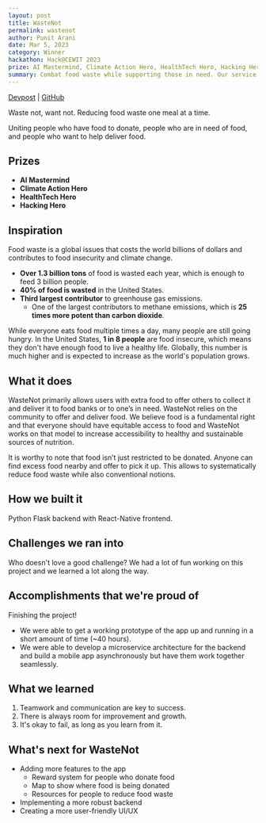 ```yaml
---
layout: post
title: WasteNot
permalink: wastenot
author: Punit Arani
date: Mar 5, 2023
category: Winner
hackathon: Hack@CEWIT 2023
prize: AI Mastermind, Climate Action Hero, HealthTech Hero, Hacking Hero
summary: Combat food waste while supporting those in need. Our service makes it easy to collect and donate excess food.
---
```


[Devpost](https://devpost.com/software/wastenot-tm16vk) |
[GitHub](https://github.com/punitarani/wastenot)

Waste not, want not. Reducing food waste one meal at a time.

Uniting people who have food to donate, people who are in need of food, and people who want to help deliver food.

## Prizes

- **AI Mastermind**
- **Climate Action Hero**
- **HealthTech Hero**
- **Hacking Hero**

## Inspiration

Food waste is a global issues that costs the world billions of dollars and contributes to food insecurity and climate change.

- **Over 1.3 billion tons** of food is wasted each year, which is enough to feed 3 billion people.
- **40% of food is wasted** in the United States.
- **Third largest contributor** to greenhouse gas emissions.
  - One of the largest contributors to methane emissions, which is **25 times more potent than carbon dioxide**.

While everyone eats food multiple times a day, many people are still going hungry.
In the United States, **1 in 8 people** are food insecure, which means they don't have enough food to live a healthy life.
Globally, this number is much higher and is expected to increase as the world's population grows.

## What it does

WasteNot primarily allows users with extra food to offer others to collect it and deliver it to food banks or to one’s in need. WasteNot relies on the community to offer and deliver food. We believe food is a fundamental right and that everyone should have equitable access to food and WasteNot works on that model to increase accessibility to healthy and sustainable sources of nutrition.

It is worthy to note that food isn’t just restricted to be donated. Anyone can find excess food nearby and offer to pick it up. This allows to systematically reduce food waste while also conventional notions.

## How we built it

Python Flask backend with React-Native frontend.

## Challenges we ran into

Who doesn't love a good challenge?
We had a lot of fun working on this project and we learned a lot along the way.

## Accomplishments that we're proud of

Finishing the project!

- We were able to get a working prototype of the app up and running in a short amount of time (~40 hours).
- We were able to develop a microservice architecture for the backend and build a mobile app asynchronously but have them work together seamlessly.

## What we learned

1. Teamwork and communication are key to success.
2. There is always room for improvement and growth.
3. It's okay to fail, as long as you learn from it.

## What's next for WasteNot

- Adding more features to the app
  - Reward system for people who donate food
  - Map to show where food is being donated
  - Resources for people to reduce food waste
- Implementing a more robust backend
- Creating a more user-friendly UI/UX
